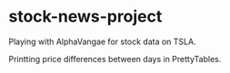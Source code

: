 # stock-news-project

Playing with AlphaVangae for stock data on TSLA.

Printting price differences between days in PrettyTables.
